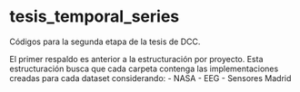 # tesis_temporal_series
Códigos para la segunda etapa de la tesis de DCC.


El primer respaldo es anterior a la estructuración por proyecto.
	Esta estructuración busca que cada carpeta contenga las implementaciones creadas para cada dataset considerando:
	- NASA
	- EEG
	- Sensores Madrid

